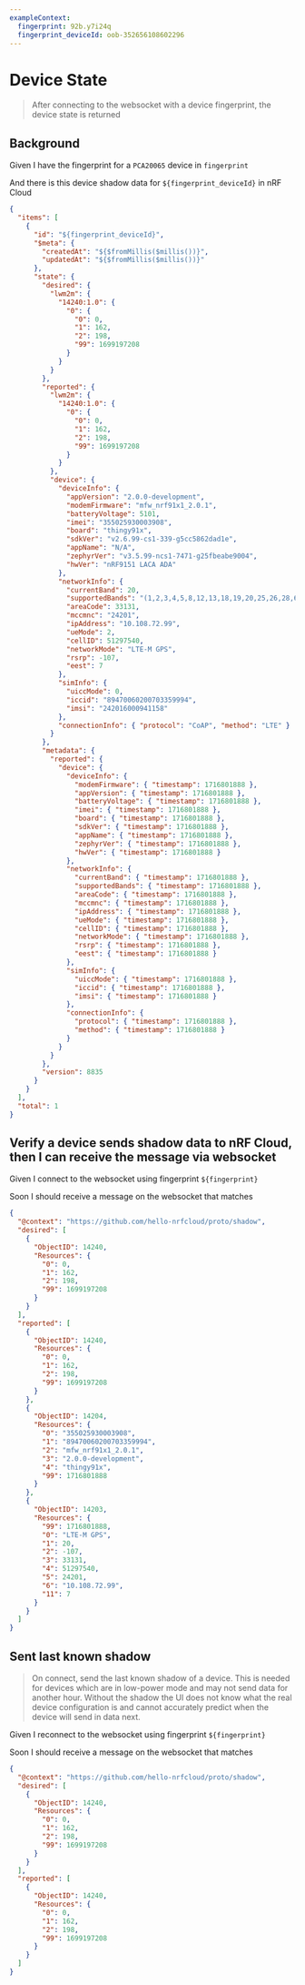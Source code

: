 ```yaml
---
exampleContext:
  fingerprint: 92b.y7i24q
  fingerprint_deviceId: oob-352656108602296
---
```


# Device State

> After connecting to the websocket with a device fingerprint, the device state
> is returned

## Background

Given I have the fingerprint for a `PCA20065` device in `fingerprint`

And there is this device shadow data for `${fingerprint_deviceId}` in nRF Cloud

```json
{
  "items": [
    {
      "id": "${fingerprint_deviceId}",
      "$meta": {
        "createdAt": "${$fromMillis($millis())}",
        "updatedAt": "${$fromMillis($millis())}"
      },
      "state": {
        "desired": {
          "lwm2m": {
            "14240:1.0": {
              "0": {
                "0": 0,
                "1": 162,
                "2": 198,
                "99": 1699197208
              }
            }
          }
        },
        "reported": {
          "lwm2m": {
            "14240:1.0": {
              "0": {
                "0": 0,
                "1": 162,
                "2": 198,
                "99": 1699197208
              }
            }
          },
          "device": {
            "deviceInfo": {
              "appVersion": "2.0.0-development",
              "modemFirmware": "mfw_nrf91x1_2.0.1",
              "batteryVoltage": 5101,
              "imei": "355025930003908",
              "board": "thingy91x",
              "sdkVer": "v2.6.99-cs1-339-g5cc5862dad1e",
              "appName": "N/A",
              "zephyrVer": "v3.5.99-ncs1-7471-g25fbeabe9004",
              "hwVer": "nRF9151 LACA ADA"
            },
            "networkInfo": {
              "currentBand": 20,
              "supportedBands": "(1,2,3,4,5,8,12,13,18,19,20,25,26,28,66,85)",
              "areaCode": 33131,
              "mccmnc": "24201",
              "ipAddress": "10.108.72.99",
              "ueMode": 2,
              "cellID": 51297540,
              "networkMode": "LTE-M GPS",
              "rsrp": -107,
              "eest": 7
            },
            "simInfo": {
              "uiccMode": 0,
              "iccid": "89470060200703359994",
              "imsi": "242016000941158"
            },
            "connectionInfo": { "protocol": "CoAP", "method": "LTE" }
          }
        },
        "metadata": {
          "reported": {
            "device": {
              "deviceInfo": {
                "modemFirmware": { "timestamp": 1716801888 },
                "appVersion": { "timestamp": 1716801888 },
                "batteryVoltage": { "timestamp": 1716801888 },
                "imei": { "timestamp": 1716801888 },
                "board": { "timestamp": 1716801888 },
                "sdkVer": { "timestamp": 1716801888 },
                "appName": { "timestamp": 1716801888 },
                "zephyrVer": { "timestamp": 1716801888 },
                "hwVer": { "timestamp": 1716801888 }
              },
              "networkInfo": {
                "currentBand": { "timestamp": 1716801888 },
                "supportedBands": { "timestamp": 1716801888 },
                "areaCode": { "timestamp": 1716801888 },
                "mccmnc": { "timestamp": 1716801888 },
                "ipAddress": { "timestamp": 1716801888 },
                "ueMode": { "timestamp": 1716801888 },
                "cellID": { "timestamp": 1716801888 },
                "networkMode": { "timestamp": 1716801888 },
                "rsrp": { "timestamp": 1716801888 },
                "eest": { "timestamp": 1716801888 }
              },
              "simInfo": {
                "uiccMode": { "timestamp": 1716801888 },
                "iccid": { "timestamp": 1716801888 },
                "imsi": { "timestamp": 1716801888 }
              },
              "connectionInfo": {
                "protocol": { "timestamp": 1716801888 },
                "method": { "timestamp": 1716801888 }
              }
            }
          }
        },
        "version": 8835
      }
    }
  ],
  "total": 1
}
```

## Verify a device sends shadow data to nRF Cloud, then I can receive the message via websocket

Given I connect to the websocket using fingerprint `${fingerprint}`

Soon I should receive a message on the websocket that matches

```json
{
  "@context": "https://github.com/hello-nrfcloud/proto/shadow",
  "desired": [
    {
      "ObjectID": 14240,
      "Resources": {
        "0": 0,
        "1": 162,
        "2": 198,
        "99": 1699197208
      }
    }
  ],
  "reported": [
    {
      "ObjectID": 14240,
      "Resources": {
        "0": 0,
        "1": 162,
        "2": 198,
        "99": 1699197208
      }
    },
    {
      "ObjectID": 14204,
      "Resources": {
        "0": "355025930003908",
        "1": "89470060200703359994",
        "2": "mfw_nrf91x1_2.0.1",
        "3": "2.0.0-development",
        "4": "thingy91x",
        "99": 1716801888
      }
    },
    {
      "ObjectID": 14203,
      "Resources": {
        "99": 1716801888,
        "0": "LTE-M GPS",
        "1": 20,
        "2": -107,
        "3": 33131,
        "4": 51297540,
        "5": 24201,
        "6": "10.108.72.99",
        "11": 7
      }
    }
  ]
}
```

## Sent last known shadow

> On connect, send the last known shadow of a device. This is needed for devices
> which are in low-power mode and may not send data for another hour. Without
> the shadow the UI does not know what the real device configuration is and
> cannot accurately predict when the device will send in data next.

Given I reconnect to the websocket using fingerprint `${fingerprint}`

Soon I should receive a message on the websocket that matches

```json
{
  "@context": "https://github.com/hello-nrfcloud/proto/shadow",
  "desired": [
    {
      "ObjectID": 14240,
      "Resources": {
        "0": 0,
        "1": 162,
        "2": 198,
        "99": 1699197208
      }
    }
  ],
  "reported": [
    {
      "ObjectID": 14240,
      "Resources": {
        "0": 0,
        "1": 162,
        "2": 198,
        "99": 1699197208
      }
    }
  ]
}
```
